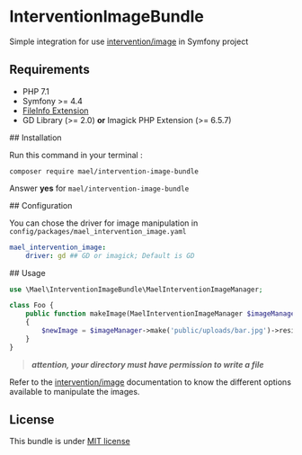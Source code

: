 # InterventionImageBundle

Simple integration for use [intervention/image](https://github.com/Intervention/image) in Symfony project

## Requirements

- PHP 7.1
- Symfony >= 4.4
- [FileInfo Extension](https://www.php.net/manual/fr/book.fileinfo.php)
- GD Library (>= 2.0) **or** Imagick PHP Extension (>= 6.5.7)

## Installation

Run this command in your terminal :

```shell script
composer require mael/intervention-image-bundle
```

Answer **yes** for `mael/intervention-image-bundle`

## Configuration

You can chose the driver for image manipulation in `config/packages/mael_intervention_image.yaml`

```yaml
mael_intervention_image:
    driver: gd ## GD or imagick; Default is GD
```

## Usage

```php
use \Mael\InterventionImageBundle\MaelInterventionImageManager;

class Foo {
    public function makeImage(MaelInterventionImageManager $imageManager)
    {
        $newImage = $imageManager->make('public/uploads/bar.jpg')->resize(1200, 500);
    }
}
```

> ***attention, your directory must have permission to write a file***

Refer to the [intervention/image](http://image.intervention.io/) documentation to know the different options available to manipulate the images.

## License

This bundle is under [MIT license](https://github.com/Mael-91/InterventionImageBundle/blob/master/LICENSE)